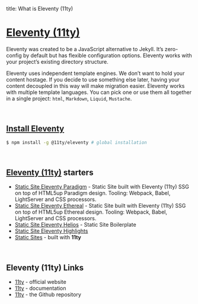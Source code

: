 title: What is Eleventy (11ty)

# [Eleventy (11ty)](https://www.11ty.io/)

Eleventy was created to be a JavaScript alternative to Jekyll. It’s zero-config by default but has flexible configuration options. Eleventy works with your project’s existing directory structure.

Eleventy uses independent template engines. We don’t want to hold your content hostage. If you decide to use something else later, having your content decoupled in this way will make migration easier. Eleventy works with multiple template languages. You can pick one or use them all together in a single project: `html`, `Markdown`, `Liquid`, `Mustache`.

<br />

## [Install Eleventy](https://www.11ty.io/docs/getting-started/#step-2-install-eleventy)

```bash
$ npm install -g @11ty/eleventy # global installation
```

<br />

## [Eleventy (11ty)](https://www.11ty.io/) starters

- [Static Site Eleventy Paradigm](https://appseed.us/static-site/eleventy-html5up-paradigm) - Static Site built with Eleventy (11ty) SSG on top of HTML5up Paradigm design. Tooling: Webpack, Babel, LightServer and CSS processors.
- [Static Site Eleventy Ethereal](https://appseed.us/static-site/eleventy-html5up-ethereal) - Static Site built with Eleventy (11ty) SSG on top of HTML5up Ethereal design. Tooling: Webpack, Babel, LightServer and CSS processors.
- [Static Site Eleventy Helios](https://appseed.us/static-site/eleventy-html5up-helios) - Static Site Boilerplate
- [Static Site Eleventy Highlights](https://appseed.us/static-site/eleventy-html5up-highlights)
- [Static Sites](https://appseed.us/static-site) - built with **11ty**

<br />

## Eleventy (11ty) Links

- [11ty](https://www.11ty.io/) - official website
- [11ty](https://www.11ty.io/docs/) - documentation
- [11ty](https://github.com/11ty/eleventy/) - the Github repository
 

